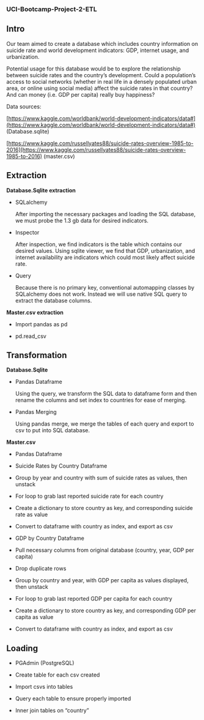### UCI-Bootcamp-Project-2-ETL

## Intro

Our team aimed to create a database which includes country information on suicide rate and world development indicators: GDP, internet usage, and urbanization.

  

Potential usage for this database would be to explore the relationship between suicide rates and the country’s development. Could a population’s access to social networks (whether in real life in a densely populated urban area, or online using social media) affect the suicide rates in that country? And can money (i.e. GDP per capita) really buy happiness?

  

Data sources:

[https://www.kaggle.com/worldbank/world-development-indicators/data#](https://www.kaggle.com/worldbank/world-development-indicators/data#) (Database.sqlite)

[https://www.kaggle.com/russellyates88/suicide-rates-overview-1985-to-2016](https://www.kaggle.com/russellyates88/suicide-rates-overview-1985-to-2016) (master.csv)

## Extraction

**Database.Sqlite extraction**

 - SQLalchemy

	After importing the necessary packages and loading the SQL database, we must probe the 1.3 gb data for desired indicators.

 - Inspector

	After inspection, we find indicators is the table which contains our desired values. Using sqlite viewer, we find that GDP, urbanization, and internet availability are indicators which could most likely affect suicide rate.

- Query

	Because there is no primary key, conventional automapping classes by SQLalchemy does not work. Instead we will use native SQL query to extract the database columns.

  

**Master.csv extraction**

 - Import pandas as pd
   
  - pd.read_csv

## Transformation

**Database.Sqlite**

 - Pandas Dataframe

	Using the query, we transform the SQL data to dataframe form and then rename the columns and set index to countries for ease of merging.

 - Pandas Merging

	Using pandas merge, we merge the tables of each query and export to csv to put into SQL database.

  

**Master.csv**

- Pandas Dataframe

- Suicide Rates by Country Dataframe

- Group by year and country with sum of suicide rates as values, then unstack

- For loop to grab last reported suicide rate for each country

- Create a dictionary to store country as key, and corresponding suicide rate as value

- Convert to dataframe with country as index, and export as csv

- GDP by Country Dataframe

- Pull necessary columns from original database (country, year, GDP per capita)

- Drop duplicate rows

- Group by country and year, with GDP per capita as values displayed, then unstack

- For loop to grab last reported GDP per capita for each country

-  Create a dictionary to store country as key, and corresponding GDP per capita as value

- Convert to dataframe with country as index, and export as csv

## Loading

 - PGAdmin (PostgreSQL)
   
 - Create table for each csv created
   
  - Import csvs into tables
   
   - Query each table to ensure properly imported
   
   - Inner join tables on “country”
